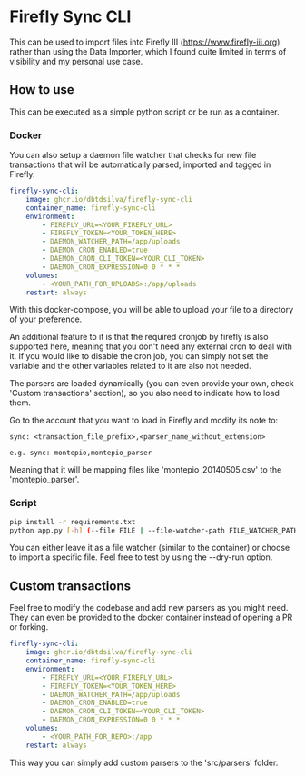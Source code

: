 # Firefly Sync CLI

This can be used to import files into Firefly III (https://www.firefly-iii.org) rather than using the Data Importer, which I found quite limited in terms of visibility and my personal use case.

## How to use

This can be executed as a simple python script or be run as a container.

### Docker

You can also setup a daemon file watcher that checks for new file transactions that will be automatically parsed, imported and tagged in Firefly.

```yaml
firefly-sync-cli:
    image: ghcr.io/dbtdsilva/firefly-sync-cli
    container_name: firefly-sync-cli
    environment:
        - FIREFLY_URL=<YOUR_FIREFLY_URL>
        - FIREFLY_TOKEN=<YOUR_TOKEN_HERE>
        - DAEMON_WATCHER_PATH=/app/uploads
        - DAEMON_CRON_ENABLED=true
        - DAEMON_CRON_CLI_TOKEN=<YOUR_CLI_TOKEN>
        - DAEMON_CRON_EXPRESSION=0 0 * * *
    volumes:
        - <YOUR_PATH_FOR_UPLOADS>:/app/uploads
    restart: always
```

With this docker-compose, you will be able to upload your file to a directory of your preference. 

An additional feature to it is that the required cronjob by firefly is also supported here, meaning that you don't need any external cron to deal with it. If you would like to disable the cron job, you can simply not set the variable and the other variables related to it are also not needed.

The parsers are loaded dynamically (you can even provide your own, check 'Custom transactions' section), so you also need to indicate how to load them.

Go to the account that you want to load in Firefly and modify its note to:

```
sync: <transaction_file_prefix>,<parser_name_without_extension>

e.g. sync: montepio,montepio_parser
```

Meaning that it will be mapping files like 'montepio_20140505.csv' to the 'montepio_parser'.

### Script

```bash
pip install -r requirements.txt
python app.py [-h] (--file FILE | --file-watcher-path FILE_WATCHER_PATH) [--dry-run | --no-dry-run]
```

You can either leave it as a file watcher (similar to the container) or choose to import a specific file. Feel free to test by using the --dry-run option.

## Custom transactions

Feel free to modify the codebase and add new parsers as you might need.
They can even be provided to the docker container instead of opening a PR or forking.

```yaml
firefly-sync-cli:
    image: ghcr.io/dbtdsilva/firefly-sync-cli
    container_name: firefly-sync-cli
    environment:
        - FIREFLY_URL=<YOUR_FIREFLY_URL>
        - FIREFLY_TOKEN=<YOUR_TOKEN_HERE>
        - DAEMON_WATCHER_PATH=/app/uploads
        - DAEMON_CRON_ENABLED=true
        - DAEMON_CRON_CLI_TOKEN=<YOUR_CLI_TOKEN>
        - DAEMON_CRON_EXPRESSION=0 0 * * *
    volumes:
        - <YOUR_PATH_FOR_REPO>:/app
    restart: always
```

This way you can simply add custom parsers to the 'src/parsers' folder.

